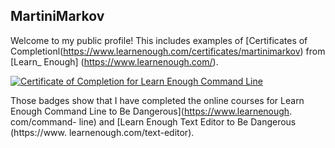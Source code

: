 ## MartiniMarkov

Welcome to my public profile! This includes examples of [Certificates of Completionl(https://www.learnenough.com/certificates/martinimarkov) from [Learn_
Enough] (https://www.learnenough.com/).

<a href="https://www.learnenough.com/certificates/martinimarkov"><img src="https://www.learnenough.com/certificates/martinimarkov/command-line-tutorial.svg" alt="Certificate of Completion for Learn Enough Command Line"></a>

Those badges show that I have completed the online courses for Learn Enough Command Line to Be Dangerous](https://www.learnenough. com/command-
line) and [Learn Enough Text Editor to Be Dangerous (https://www. learnenough.com/text-editor).

<!--
**MartiniMarkov/MartiniMarkov** is a ✨ _special_ ✨ repository because its `README.md` (this file) appears on your GitHub profile.

Here are some ideas to get you started:

- 🔭 I’m currently working on ...
- 🌱 I’m currently learning ...
- 👯 I’m looking to collaborate on ...
- 🤔 I’m looking for help with ...
- 💬 Ask me about ...
- 📫 How to reach me: ...
- 😄 Pronouns: ...
- ⚡ Fun fact: ...
-->
